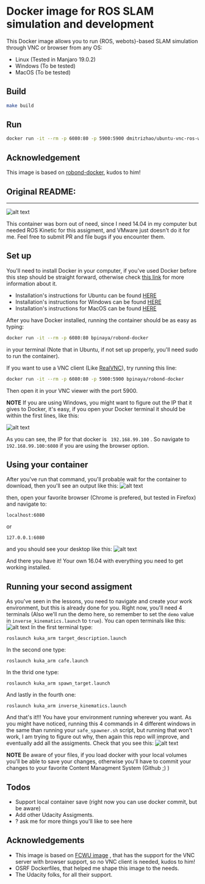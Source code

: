 # Docker image for ROS SLAM simulation and development

This Docker image allows you to run {ROS, webots}-based SLAM simulation through VNC or browser from any OS:
  - Linux (Tested in Manjaro 19.0.2)
  - Windows (To be tested)
  - MacOS (To be tested)

## Build

```bash
make build
```

## Run

```bash
docker run -it --rm -p 6080:80 -p 5900:5900 dmitrizhao/ubuntu-vnc-ros-webots:melodic bash
```

## Acknowledgement

This image is based on [robond-docker](https://github.com/bpinaya/robond-docker), kudos to him!

## Original README:

---

[//]: # (Image References)	

[image0]: ./img/redme5.png "All installed"
[image1]: ./img/redme1.png "1"
[image2]: ./img/redme2.png "2"
[image3]: ./img/redme3.png "3"
[image4]: ./img/redme4.png "4"
[imagewin]: ./img/imagewin.PNG "imagewin"
![alt text][image0]

This container was born out of need, since I need 14.04 in my computer but needed ROS Kinetic for this assigment, and VMware just doesn't do it for me. Feel free to submit PR and file bugs if you encounter them.
## Set up

You'll need to install Docker in your computer, if you've used Docker before this step should be straight forward, otherwise check [this link](https://www.docker.com/what-docker) for more information about it.
  - Installation's instructions for Ubuntu can be found [HERE](https://docs.docker.com/engine/installation/linux/ubuntu/)
  - Installation's instructions for Windows can be found [HERE](https://docs.docker.com/docker-for-windows/install/)
  - Installation's instructions for MacOS can be found [HERE](https://docs.docker.com/docker-for-mac/install/)

After you have Docker installed, running the container should be as easy as typing:
```bash
docker run -it --rm -p 6080:80 bpinaya/robond-docker
```
in your terminal (Note that in Ubuntu, if not set up properly, you'll need sudo to run the container).

If you want to use a VNC client (Like [RealVNC](https://www.realvnc.com/download/viewer/)), try running this line:
```bash
docker run -it --rm -p 6080:80 -p 5900:5900 bpinaya/robond-docker
```
Then open it in your VNC viewer with the port 5900.

**NOTE** If you are using Windows, you might want to figure out the IP that it gives to Docker, it's easy, if you open your Docker terminal it should be within the first lines, like this:

![alt text][imagewin]

As you can see, the IP for that docker is ` 192.168.99.100` . So navigate to ` 192.168.99.100:6080` if you are using the browser option.

## Using your container
After you've run that command, you'll probable wait for the container to download, then you'll see an output like this:
![alt text][image1]


then, open your favorite browser (Chrome is prefered, but tested in Firefox) and navigate to:
```
localhost:6080
```
or
```
127.0.0.1:6080
```
and you should see your desktop like this:
![alt text][image2]

And there you have it! Your own 16.04 with everything you need to get working installed.
## Running your second assigment

As you've seen in the lessons, you need to navigate and create your work environment, but this is already done for you. Right now, you'll need 4 terminals (Also we'll run the demo here, so remember to set the `demo` value in `inverse_kinematics.launch` to `true`). You can open terminals like this:
![alt text][image3]
In the first terminal type:
```
roslaunch kuka_arm target_description.launch
```
In the second one type:
```
roslaunch kuka_arm cafe.launch
```
In the thrid one type:
```
roslaunch kuka_arm spawn_target.launch
```
And lastly in the fourth one:
```
roslaunch kuka_arm inverse_kinematics.launch
```

And that's it!!! You have your environment running wherever you want. As you might have noticed, running this 4 commands in 4 different windows in the same than running your `safe_spawner.sh` script, but running that won't work, I am trying to figure out why, then again this repo will improve, and eventually add all the assigments. Check that you see this:
![alt text][image4]

**NOTE** Be aware of your files, if you load docker with your local volumes you'll be able to save your changes, otherwise you'll have to commit your changes to your favorite Content Managment System (Github ;) )


## Todos

 - Support local container save (right now you can use docker commit, but be aware)
 - Add other Udacity Assigments.
 - ? ask me for more things you'll like to see here

## Acknowledgements
 - This image is based on [FCWU image](https://github.com/fcwu/docker-ubuntu-vnc-desktop) , that has the support for the VNC server with browser support, so no VNC client is needed, kudos to him!
 - OSRF Dockerfiles, that helped me shape this image to the needs.
 - The Udacity folks, for all their support.

